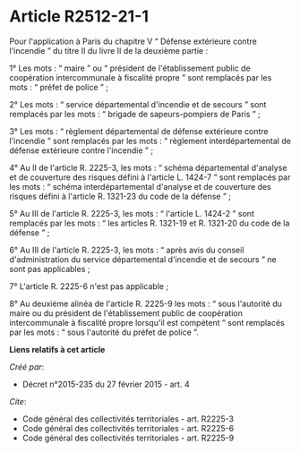 # Article R2512-21-1

Pour l'application à Paris du chapitre V “ Défense extérieure contre l'incendie ” du titre II du livre II de la deuxième
partie : 

1° Les mots : “ maire ” ou “ président de l'établissement public de coopération intercommunale à fiscalité propre ” sont
remplacés par les mots : “ préfet de police ” ; 

2° Les mots : “ service départemental d'incendie et de secours ” sont remplacés par les mots : “ brigade de sapeurs-pompiers
de Paris ” ; 

3° Les mots : “ règlement départemental de défense extérieure contre l'incendie ” sont remplacés par les mots : “ règlement
interdépartemental de défense extérieure contre l'incendie ” ; 

4° Au II de l'article R. 2225-3, les mots : “ schéma départemental d'analyse et de couverture des risques défini à l'article
L. 1424-7 ” sont remplacés par les mots : “ schéma interdépartemental d'analyse et de couverture des risques défini à
l'article R. 1321-23 du code de la défense ” ; 

5° Au III de l'article R. 2225-3, les mots : “ l'article L. 1424-2 ” sont remplacés par les mots : “ les articles R. 1321-19
et R. 1321-20 du code de la défense ” ; 

6° Au III de l'article R. 2225-3, les mots : “ après avis du conseil d'administration du service départemental d'incendie et
de secours ” ne sont pas applicables ; 

7° L'article R. 2225-6 n'est pas applicable ; 

8° Au deuxième alinéa de l'article R. 2225-9 les mots : “ sous l'autorité du maire ou du président de l'établissement public
de coopération intercommunale à fiscalité propre lorsqu'il est compétent ” sont remplacés par les mots : “ sous l'autorité du
préfet de police ”.

**Liens relatifs à cet article**

_Créé par_:

  - Décret n°2015-235 du 27 février 2015 - art. 4

_Cite_:

  - Code général des collectivités territoriales - art. R2225-3
  - Code général des collectivités territoriales - art. R2225-6
  - Code général des collectivités territoriales - art. R2225-9
